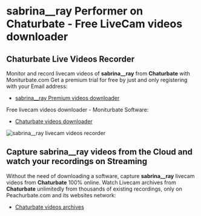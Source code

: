 # sabrina__ray Performer on Chaturbate - Free LiveCam videos downloader

## Chaturbate Live Videos Recorder

Monitor and record livecam videos of **sabrina__ray** from **Chaturbate** with Moniturbate.com
Get a premium trial for free by just and only registering with your Email address:
* [sabrina__ray Premium videos downloader](https://moniturbate.com/request-demo-licence-key.html)

Free livecam videos downloader - Moniturbate Software:
* [Chaturbate videos downloader](https://moniturbate.com/moniturbate-download-software.html)

![sabrina__ray livecam videos recorder](https://peachurnet.com/templates/moniturbate-software.png)


## Capture sabrina__ray videos from the Cloud and watch your recordings on Streaming

Without the need of downloading a software, capture **sabrina__ray** livecam videos from **Chaturbate** 100% online.
Watch Livecam archives from **Chaturbate** unlimitedly from thousands of existing recordings, only on Peachurbate.com and its websites network:
* [Chaturbate videos archives](https://peachurnet.com/)